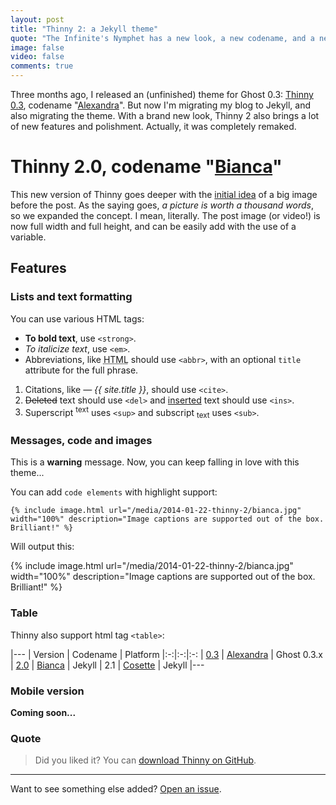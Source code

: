 ```yaml
---
layout: post
title: "Thinny 2: a Jekyll theme"
quote: "The Infinite's Nymphet has a new look, a new codename, and a new platform!"
image: false
video: false
comments: true
---
```


Three months ago, I released an (unfinished) theme for Ghost 0.3: [Thinny 0.3](http://github.com/camporez/Thinny), codename "[Alexandra](http://nikita2010.wikia.com/wiki/Alexandra_Udinov)".
But now I'm migrating my blog to Jekyll, and also migrating the theme. With a brand new look, Thinny 2 also brings a lot of new features and polishment. Actually, it was completely remaked.

# Thinny 2.0, codename "[Bianca](http://memoriaglobo.globo.com/programas/entretenimento/novelas/caras-bocas/caras-bocas-bianca-isabelle-drummond.htm)"

This new version of Thinny goes deeper with the [initial idea](http://ghost-camporez.rhcloud.com/making-applications-icon-smaller-on-gnome-shells-top-panel/) of a big image before the post. As the saying goes, <cite>a picture is worth a thousand words</cite>, so we expanded the concept. I mean, literally. The post image (or video!) is now full width and full height, and can be easily add with the use of a variable.

## Features

### Lists and text formatting

You can use various HTML tags:

- **To bold text**, use `<strong>`.
- *To italicize text*, use `<em>`.
- Abbreviations, like <abbr title="HyperText Markup Langage">HTML</abbr> should use `<abbr>`, with an optional `title` attribute for the full phrase.

1. Citations, like <cite>&mdash; {{ site.title }}</cite>, should use `<cite>`.
2. <del>Deleted</del> text should use `<del>` and <ins>inserted</ins> text should use `<ins>`.
3. Superscript <sup>text</sup> uses `<sup>` and subscript <sub>text</sub> uses `<sub>`.

### Messages, code and images

<div class="message">This is a <strong>warning</strong> message. Now, you can keep falling in love with this theme...</div>

You can add `code elements` with highlight support:

<div class="highlight"><pre><code class="ruby"><span class="p">{</span><span class="o">%</span> <span class="kp">include</span> <span class="n">image</span><span class="o">.</span><span class="n">html</span> <span class="n">url</span><span class="o">=</span><span class="s2">&quot;/media/2014-01-22-thinny-2/bianca.jpg&quot;</span> <span class="n">width</span><span class="o">=</span><span class="s2">&quot;100&#37;&quot;</span> <span class="n">description</span><span class="o">=</span><span class="s2">&quot;Image captions are supported out of the box. Brilliant!&quot;</span> <span class="o">%</span><span class="p">}</span></code></pre></div>

Will output this:

{% include image.html url="/media/2014-01-22-thinny-2/bianca.jpg" width="100%" description="Image captions are supported out of the box. Brilliant!" %}

### Table

Thinny also support html tag `<table>`:

|---
| Version | Codename | Platform
|:-:|:-:|:-:
| [0.3](https://github.com/camporez/Thinny/releases/tag/v0.3-alexandra) | [Alexandra](http://nikita2010.wikia.com/wiki/Alexandra_Udinov) | Ghost 0.3.x
| [2.0](https://github.com/camporez/Thinny/releases/tag/v2.0-bianca) | [Bianca](http://memoriaglobo.globo.com/programas/entretenimento/novelas/caras-bocas/caras-bocas-bianca-isabelle-drummond.htm) | Jekyll
| 2.1 | [Cosette](http://lesmiserables.wikia.com/wiki/Cosette) | Jekyll
|---

### Mobile version

<strong>Coming soon...</strong>

### Quote

> Did you liked it? You can [download Thinny on GitHub](https://github.com/camporez/Thinny/releases).

-----
Want to see something else added? [Open an issue](https://github.com/camporez/camporez.github.io/issues/new).
